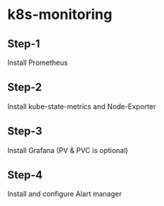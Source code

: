 # k8s-monitoring

## Step-1
Install Prometheus

## Step-2
Install kube-state-metrics and Node-Exporter

## Step-3
Install Grafana (PV & PVC is optional)

## Step-4
Install and configure Alart manager
